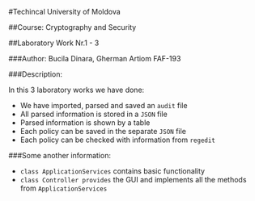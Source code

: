 #Techincal University of Moldova

##Course: Cryptography and Security

##Laboratory Work Nr.1 - 3

###Author: Bucila Dinara, Gherman Artiom FAF-193

###Description:

In this 3 laboratory works we have done:
- We have imported, parsed and saved an `audit` file
- All parsed information is stored in a `JSON` file
- Parsed information is shown by a table
- Each policy can be saved in the separate `JSON` file
- Each policy can be checked with information from `regedit`

###Some another information:

- `class ApplicationServices` contains basic functionality
- `class Controller provides` the GUI and implements all the methods from `ApplicationServices`
